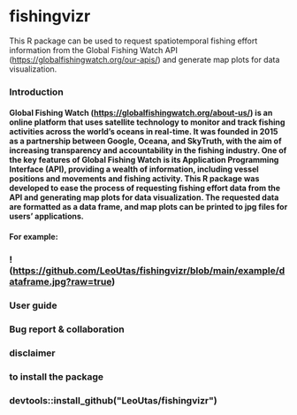 # fishingvizr
This R package can be used to request spatiotemporal fishing effort information from the Global Fishing Watch API (https://globalfishingwatch.org/our-apis/) and generate map plots for data visualization.

### Introduction
#### Global Fishing Watch (https://globalfishingwatch.org/about-us/) is an online platform that uses satellite technology to monitor and track fishing activities across the world’s oceans in real-time. It was founded in 2015 as a partnership between Google, Oceana, and SkyTruth, with the aim of increasing transparency and accountability in the fishing industry. One of the key features of Global Fishing Watch is its Application Programming Interface (API), providing a wealth of information, including vessel positions and movements and fishing activity. This R package was developed to ease the process of requesting fishing effort data from the API and generating map plots for data visualization. The requested data are formatted as a data frame, and map plots can be printed to jpg files for users’ applications.

#### For example:

### !(https://github.com/LeoUtas/fishingvizr/blob/main/example/dataframe.jpg?raw=true)
 



### User guide


### Bug report & collaboration 


### disclaimer



### 
### to install the package
### devtools::install_github("LeoUtas/fishingvizr")
